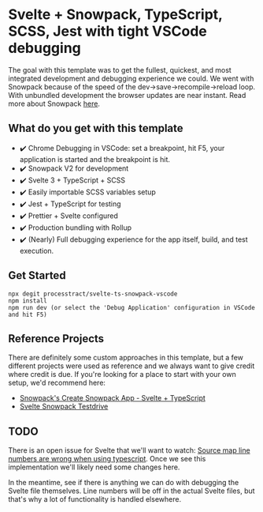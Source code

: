 # Svelte + Snowpack, TypeScript, SCSS, Jest with tight VSCode debugging

The goal with this template was to get the fullest, quickest, and most integrated development and debugging experience we could. We went with Snowpack because of the speed of the dev->save->recompile->reload loop. With unbundled development the browser updates are near instant. Read more about Snowpack [here](https://www.snowpack.dev/).

## What do you get with this template

- :heavy_check_mark: Chrome Debugging in VSCode: set a breakpoint, hit F5, your application is started and the breakpoint is hit.
- :heavy_check_mark: Snowpack V2 for development
- :heavy_check_mark: Svelte 3 + TypeScript + SCSS
- :heavy_check_mark: Easily importable SCSS variables setup
- :heavy_check_mark: Jest + TypeScript for testing
- :heavy_check_mark: Prettier + Svelte configured
- :heavy_check_mark: Production bundling with Rollup
- :heavy_check_mark: (Nearly) Full debugging experience for the app itself, build, and test execution.

## Get Started

```
npx degit processtract/svelte-ts-snowpack-vscode
npm install
npm run dev (or select the 'Debug Application' configuration in VSCode and hit F5)
```

## Reference Projects

There are definitely some custom approaches in this template, but a few different projects were used as reference and we always want to give credit where credit is due. If you're looking for a place to start with your own setup, we'd recommend here:

- [Snowpack's Create Snowpack App - Svelte + TypeScript](https://github.com/pikapkg/snowpack/tree/master/create-snowpack-app/app-template-svelte-typescript)
- [Svelte Snowpack Testdrive](https://github.com/codechips/svelte-snowpack-testdrive)

## TODO

There is an open issue for Svelte that we'll want to watch:
[Source map line numbers are wrong when using typescript](https://github.com/sveltejs/svelte/issues/5182). Once we see this implementation we'll likely need some changes here.

In the meantime, see if there is anything we can do with debugging the Svelte file themselves. Line numbers will be off in the actual Svelte files, but that's why a lot of functionality is handled elsewhere.
